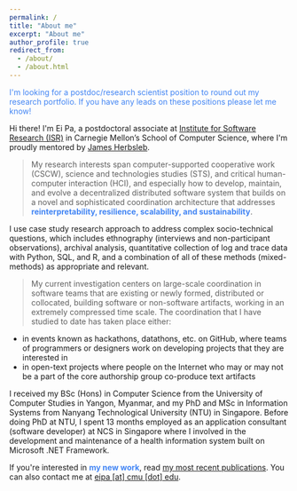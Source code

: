 ```yaml
---
permalink: /
title: "About me"
excerpt: "About me"
author_profile: true
redirect_from:
  - /about/
  - /about.html
---
```

<p style="color: #4285F4">I'm looking for a postdoc/research scientist position to round out my research portfolio. If you have any leads on these positions please let me know!</p>

Hi there! I'm Ei Pa, a postdoctoral associate at <a href="https://www.isri.cmu.edu/">Institute for Software Research (ISR)</a> in Carnegie Mellon’s School of Computer Science, where I'm proudly mentored by <a href="https://herbsleb.org/">James Herbsleb</a>.

>My research interests span computer-supported cooperative work (CSCW), science and technologies studies (STS), and critical human-computer interaction (HCI), and especially how to develop, maintain, and evolve a decentralized distributed software system that builds on a novel and sophisticated coordination architecture that addresses <span style="color:#4285F4"><strong>reinterpretability, resilience, scalability, and sustainability</strong></span>.

I use case study research approach to address complex socio-technical questions, which includes ethnography (interviews and non-participant observations), archival analysis, quantitative collection of log and trace data with Python, SQL, and R, and a combination of all of these methods (mixed-methods) as appropriate and relevant.

>My current investigation centers on large-scale coordination in software teams that are existing or newly formed, distributed or collocated, building software or non-software artifacts, working in an extremely compressed time scale. The coordination that I have studied to date has taken place either:
* in events known as hackathons, datathons, etc. on GitHub, where teams of programmers or designers work on developing projects that they are interested in
* in open-text projects where people on the Internet who may or may not be a part of the core authorship group co-produce text artifacts

I received my BSc (Hons) in Computer Science from the University of Computer Studies in Yangon, Myanmar, and my PhD and MSc in Information Systems from Nanyang Technological University (NTU) in Singapore. Before doing PhD at NTU, I spent 13 months employed as an application consultant (software developer) at NCS in Singapore where I involved in the development and maintenance of a health information system built on Microsoft .NET Framework.

If you're interested in <span style="color: #4285F4"><strong>my new work</strong></span>, read <a href="https://eipapa.github.io/publications">my most recent publications</a>. You can also contact me at <a href="">eipa [at] cmu [dot] edu</a>.
